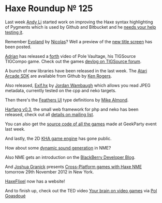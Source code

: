 [_template]: roundup.html
# Haxe Roundup № 125

Last week [Andy Li][link 1] started work on improving the Haxe syntax highlighting of Pygments which is used by Github and Bitbucket and he [needs your help testing it][link 2].

Remember [Evoland][link 3] by [Nicolas][link 4]? Well a preview of the [new title screen][link 5] has been posted.

[Adrian][link 6] has released a [forth][link 7] video of Pole Vaultage, his TIGSource TIGCompo game. Check out the games [devlog on TIGSource forum][link 8].

A bunch of new libraries have been released in the last week. The [Atari Arcade SDK][link 9] are available from Github by [Ken Rogers][link 10].

Also released, [Exif.hx][link 11] by [Jordan Wambaugh][link 12] which allows you read JPEG metadata, currently tested on the cpp and neko targets.

Then there's the [Feathers UI][link 13] type definitions by [Mike Almond][link 14].

[Harfang v0.3][link 15], the small web framework for php and neko has been released, check out all [details on mailing list][link 16].

You can also get the [source code of all the games][link 17] made at GeekParty event last week.

And lastly, the 2D [KHA game engine][link 18] has gone public.

How about some [dynamic sound generation][link 19] in NME?

Also NME gets an introduction on the [BlackBerry Developer Blog][link 20].

And [Joshua Granick][link 21] presents [Cross-Platform games with Haxe NME][link 22] tomorrow 29th November 2012 in New York.

[HaxeFlixel][link 23] now has a website!

And to finish up, check out the TED video [Your brain on video games][link 24] via [Pol Goasdoué][link 25]

[link 1]: https://www.twitter.com/andy_li "Andy Li"
[link 2]: http://pygmentx.onthewings.net/?url=https://raw.github.com/haxenme/NME/master/neash/gl/GL.hx&amp;buffer_share=7d55f&amp;utm_source=buffer "needs your help testing it"
[link 3]: http://www.ludumdare.com/compo/ludum-dare-24/?action=preview&amp;uid=8497 "Evoland"
[link 4]: https://www.twitter.com/ncannasse "Nicolas"
[link 5]: https://twitter.com/shirogames/status/272009304024969217/photo/1 "new title screen"
[link 6]: https://www.twitter.com/goshki "Adrian"
[link 7]: http://www.youtube.com/watch?v=WAC-yohLY80 "forth"
[link 8]: http://forums.tigsource.com/index.php?topic=29364 "devlog on TIGSource forum"
[link 9]: https://github.com/pixels4nickels/AtariArcadeHX "Atari Arcade SDK"
[link 10]: https://www.twitter.com/pixels4nickels "Ken Rogers"
[link 11]: https://github.com/martamius/Exif.hx "Exif.hx"
[link 12]: https://twitter.com/Martamius "Jordan Wambaugh"
[link 13]: https://github.com/mikedotalmond/feathers "Feathers UI"
[link 14]: https://twitter.com/mikedotalmond "Mike Almond"
[link 15]: https://github.com/njuneau/Harfang "Harfang v0.3"
[link 16]: https://groups.google.com/d/msg/haxelang/UQOTp9-jSJo/g4ZWNogqLr0J "details on mailing list"
[link 17]: https://github.com/geekparty "source code of all the games"
[link 18]: http://kha.ktxsoftware.com/ "KHA game engine"
[link 19]: http://haxeable.com/2012/dynamic-sound-generation-in-nme-nekocppflash-targets/ "dynamic sound generation"
[link 20]: http://devblog.blackberry.com/2012/11/game-development-nme/ "BlackBerry Developer Blog"
[link 21]: https://www.twitter.com/singmajesty "Joshua Granick"
[link 22]: http://www.meetup.com/New-York-Cross-Platform-Games-Meetup/events/91466552/ "Cross-Platform games with Haxe NME"
[link 23]: http://www.haxeflixel.com/ "HaxeFlixel"
[link 24]: http://www.ted.com/talks/daphne_bavelier_your_brain_on_video_games.html "Your brain on video games"
[link 25]: https://plus.google.com/u/113704686911055424796/107894038923466529418/posts "Pol Goasdoué"


